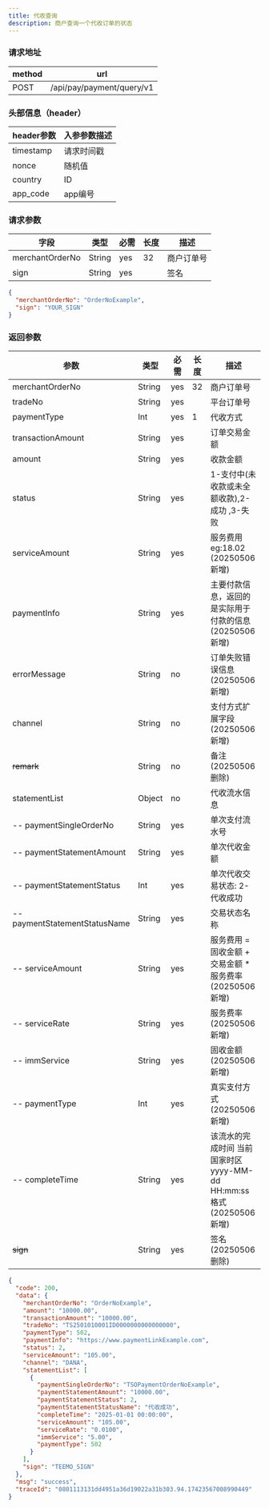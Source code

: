 ```yaml
---
title: 代收查询
description: 商户查询一个代收订单的状态
---
```


### 请求地址

| method | url                       |
| ------ | ------------------------- |
| POST   | /api/pay/payment/query/v1 |

### 头部信息（header）

| header参数                  | 入参参数描述 |
|---------------------------|--------|
| timestamp                 | 请求时间戳  |
| nonce                     | 随机值    |
| country                   | ID     |
| app_code                  | app编号  |

### 请求参数

| 字段            | 类型   | 必需 | 长度 | 描述       |
| --------------- | ------ | ---- | ---- | ---------- |
| merchantOrderNo | String | yes  | 32   | 商户订单号 |
| sign            | String | yes  |      | 签名       |

```json title=请求示例
{
  "merchantOrderNo": "OrderNoExample",
  "sign": "YOUR_SIGN"
}
```

### 返回参数

| 参数                            | 类型     | 必需 | 长度 | 描述                                                |
|-------------------------------|--------| ---- |----|---------------------------------------------------|
| merchantOrderNo               | String | yes  | 32 | 商户订单号                                             |
| tradeNo                       | String | yes  |    | 平台订单号                                             |
| paymentType                   | Int    | yes  | 1  | 代收方式                                              |
| transactionAmount             | String | yes  |    | 订单交易金额                                            |
| amount                        | String | yes  |    | 收款金额                                              |
| status                        | String | yes  |    | 1-支付中(未收款或未全额收款),2-成功 ,3-失败                       |
| serviceAmount                 | String | yes  |    | 服务费用  eg:18.02    (20250506新增)                    |
| paymentInfo                   | String | yes  |    | 主要付款信息，返回的是实际用于付款的信息     (20250506新增)             |
| errorMessage                  | String | no  |    | 订单失败错误信息       (20250506新增)                       |
| channel         | String | no  |    | 支付方式扩展字段(20250506新增) |
| ~~remark~~                        | String | no   |    | 备注     (20250506删除)                               |
| statementList                 | Object | no   |    | 代收流水信息                                            |
| -- paymentSingleOrderNo       | String | yes  |    | 单次支付流水号                                           |
| -- paymentStatementAmount     | String | yes  |    | 单次代收金额                                            |
| -- paymentStatementStatus     | Int    | yes  |    | 单次代收交易状态: 2-代收成功                                  |
| -- paymentStatementStatusName | String | yes  |    | 交易状态名称                                            |
| -- serviceAmount              | String | yes  |    | 服务费用  =  固收金额 +  交易金额 * 服务费率      (20250506新增)    |
| -- serviceRate                | String | yes  |    | 服务费率    (20250506新增)                              |
| -- immService                 | String | yes  |    | 固收金额    (20250506新增)                              |
| -- paymentType                | Int    | yes  |    | 真实支付方式  (20250506新增)                              |
| -- completeTime               | String    | yes  |    | 该流水的完成时间 当前国家时区 yyyy-MM-dd HH:mm:ss格式  (20250506新增) |
| ~~sign~~          | String | yes  |    | 签名             (20250506删除)                       |
```json title=返回示例
{
  "code": 200,
  "data": {
    "merchantOrderNo": "OrderNoExample",
    "amount": "10000.00",
    "transactionAmount": "10000.00",
    "tradeNo": "TS2501010001ID0000000000000000",
    "paymentType": 502,
    "paymentInfo": "https://www.paymentLinkExample.com",
    "status": 2,
    "serviceAmount": "105.00",
    "channel": "DANA",
    "statementList": [
      {
        "paymentSingleOrderNo": "TSOPaymentOrderNoExample",
        "paymentStatementAmount": "10000.00",
        "paymentStatementStatus": 2,
        "paymentStatementStatusName": "代收成功",
        "completeTime": "2025-01-01 00:00:00",
        "serviceAmount": "105.00",
        "serviceRate": "0.0100",
        "immService": "5.00",
        "paymentType": 502
      }
    ],
    "sign": "TEEMO_SIGN"
  },
  "msg": "success",
  "traceId": "0801113131dd4951a36d19022a31b303.94.17423567008990449"
}
```
